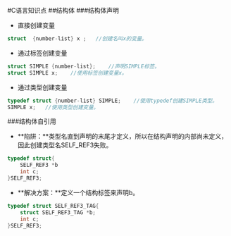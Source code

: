 #C语言知识点
##结构体
###结构体声明
*   直接创建变量
   
```c
struct  {number-list} x ;   //创建名叫x的变量。
```
    
*   通过标签创建变量 

```c
struct SIMPLE {number-list};    //声明SIMPLE标签。
struct SIMPLE x;    //使用标签创建变量x。
```
        
*   通过类型创建变量  

```c       
typedef struct {number-list} SIMPLE;    //使用typedef创建SIMPLE类型。
SIMPLE x;   //使用类型创建变量。
```
        
###结构体自引用
*   **陷阱：**类型名直到声明的末尾才定义，所以在结构声明的内部尚未定义，因此创建类型名SELF_REF3失败。

```c  
typedef struct{
    SELF_REF3 *b
    int c;
}SELF_REF3;
```        

*   **解决方案：**定义一个结构标签来声明b。

```c
typedef struct SELF_REF3_TAG{
    struct SELF_REF3_TAG *b;
    int c;
}SELF_REF3;
```
        